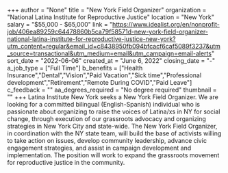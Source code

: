 +++
author = "None"
title = "New York Field Organizer"
organization = "National Latina Institute for Reproductive Justice"
location = "New York"
salary = "$55,000 - $65,000"
link = "https://www.idealist.org/en/nonprofit-job/406ea89259c64478860b5ca79f58571d-new-york-field-organizer-national-latina-institute-for-reproductive-justice-new-york?utm_content=regular&email_id=c8438950fb094bfcacf6caf5089f3237&utm_source=transactional&utm_medium=email&utm_campaign=email-alerts"
sort_date = "2022-06-06"
created_at = "June 6, 2022"
closing_date = "-"
a_job_type = ["Full Time"]
b_benefits = ["Health Insurance","Dental","Vision","Paid Vacation","Sick time","Professional development","Retirement","Remote During COVID","Paid Leave"]
c_feedback = ""
aa_degrees_required = "No degree required"
thumbnail = ""
+++
 Latina Institute New York seeks a New York Field Organizer. We are looking for a committed bilingual (English-Spanish) individual who is passionate about organizing to raise the voices of Latina/xs in NY for social change, through execution of our grassroots advocacy and organizing strategies in New York City and state-wide. The New York Field Organizer, in coordination with the NY state team, will build the base of activists willing to take action on issues, develop community leadership, advance civic engagement strategies, and assist in campaign development and implementation. The position will work to expand the grassroots movement for reproductive justice in the community.